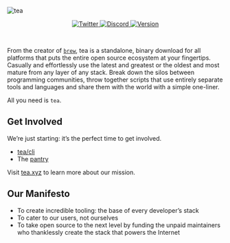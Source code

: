 ![tea](https://tea.xyz/banner.png)

<p align="center">
  <a href="https://twitter.com/teaxyz">
    <img src="https://img.shields.io/twitter/follow/teaxyz?style=flat&label=%40teaxyz&logo=twitter&color=0bf&logoColor=fff" alt="Twitter" />
  </a>
  <a href="https://discord.gg/JKzuqrW9">
    <img src="https://img.shields.io/discord/906608167901876256?label=discord" alt="Discord" />
  </a>
  <a href="#">
    <img src="https://img.shields.io/github/v/release/teaxyz/cli?label=tea/cli" alt="Version" />
  </a>
</p>
&nbsp;


From the creator of [`brew`], tea is a standalone, binary download for all
platforms that puts the entire open
source ecosystem at your fingertips. Casually and effortlessly use the latest
and greatest or the oldest and most mature from any layer of any stack. Break
down the silos between programming communities, throw together scripts that
use entirely separate tools and languages and share them with the world with
a simple one-liner.

All you need is `tea`.


## Get Involved

We’re just starting: it’s the perfect time to get involved.

* [tea/cli](https://github.com/teaxyz/cli)
* The [pantry](https://github.com/teaxyz/pantry.core)

Visit [tea.xyz](https://tea.xyz) to learn more about our mission.


## Our Manifesto

* To create incredible tooling: the base of every developer’s stack
* To cater to our users, not ourselves
* To take open source to the next level by funding the unpaid maintainers who
    thanklessly create the stack that powers the Internet


[`brew`]: https://brew.sh
